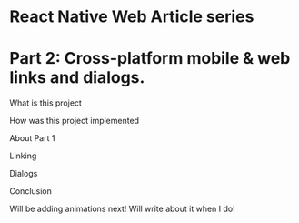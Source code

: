 # React Native Web Article series

# Part 2: Cross-platform mobile & web links and dialogs.

What is this project

How was this project implemented

About Part 1

Linking

Dialogs

Conclusion

Will be adding animations next! Will write about it when I do!

